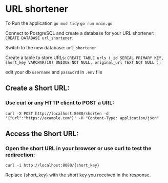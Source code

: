 # URL shortener

To Run the application 
`go mod tidy`
`go run main.go`


Connect to PostgreSQL and create a database for your URL shortener:
`CREATE DATABASE url_shortener;`

Switch to the new database:
`url_shortener`

Create a table to store URLs:
`CREATE TABLE urls (
    id SERIAL PRIMARY KEY,
    short_key VARCHAR(10) UNIQUE NOT NULL,
    original_url TEXT NOT NULL
);`

edit your db `username` and `password` in `.env` file

## Create a Short URL:

### Use curl or any HTTP client to POST a URL:

`curl -X POST http://localhost:8080/shorten -d '{"url":"https://example.com"}' -H "Content-Type: application/json"`

## Access the Short URL:

### Open the short URL in your browser or use curl to test the redirection:

`curl -i http://localhost:8080/{short_key}`

Replace {short_key} with the short key you received in the response.